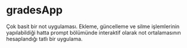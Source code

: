 # gradesApp
Çok basit bir not uygulaması. Ekleme, güncelleme ve silme işlemlerinin yapılabildiği hatta prompt bölümünde interaktif olarak not ortalamasının hesaplandığı tatlı bir uygulama. 
